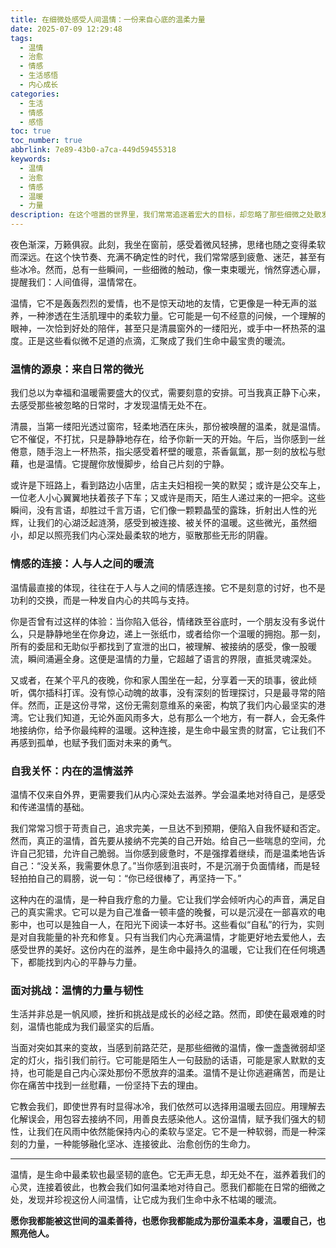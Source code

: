 ```yaml
---
title: 在细微处感受人间温情：一份来自心底的温柔力量
date: 2025-07-09 12:29:48
tags:
  - 温情
  - 治愈
  - 情感
  - 生活感悟
  - 内心成长
categories:
  - 生活
  - 情感
  - 感悟
toc: true
toc_number: true
abbrlink: 7e89-43b0-a7ca-449d59455318
keywords:
  - 温情
  - 治愈
  - 情感
  - 温暖
  - 力量
description: 在这个喧嚣的世界里，我们常常追逐着宏大的目标，却忽略了那些细微之处散发的温暖。温情，并非惊天动地的壮举，而是渗透在日常点滴中的柔软光芒，它滋养着我们的心灵，连接着彼此，也教会我们如何温柔地对待自己。今夜，让我们一同走进这份温情，感受它如何悄然治愈，并赋予我们前行的力量。
---
```


夜色渐深，万籁俱寂。此刻，我坐在窗前，感受着微风轻拂，思绪也随之变得柔软而深远。在这个快节奏、充满不确定性的时代，我们常常感到疲惫、迷茫，甚至有些冰冷。然而，总有一些瞬间，一些细微的触动，像一束束暖光，悄然穿透心扉，提醒我们：人间值得，温情常在。

温情，它不是轰轰烈烈的爱情，也不是惊天动地的友情，它更像是一种无声的滋养，一种渗透在生活肌理中的柔软力量。它可能是一句不经意的问候，一个理解的眼神，一次恰到好处的陪伴，甚至只是清晨窗外的一缕阳光，或手中一杯热茶的温度。正是这些看似微不足道的点滴，汇聚成了我们生命中最宝贵的暖流。

### 温情的源泉：来自日常的微光

我们总以为幸福和温暖需要盛大的仪式，需要刻意的安排。可当我真正静下心来，去感受那些被忽略的日常时，才发现温情无处不在。

清晨，当第一缕阳光透过窗帘，轻柔地洒在床头，那份被唤醒的温柔，就是温情。它不催促，不打扰，只是静静地存在，给予你新一天的开始。午后，当你感到一丝倦意，随手泡上一杯热茶，指尖感受着杯壁的暖意，茶香氤氲，那一刻的放松与慰藉，也是温情。它提醒你放慢脚步，给自己片刻的宁静。

或许是下班路上，看到路边小店里，店主夫妇相视一笑的默契；或许是公交车上，一位老人小心翼翼地扶着孩子下车；又或许是雨天，陌生人递过来的一把伞。这些瞬间，没有言语，却胜过千言万语，它们像一颗颗晶莹的露珠，折射出人性的光辉，让我们的心湖泛起涟漪，感受到被连接、被关怀的温暖。这些微光，虽然细小，却足以照亮我们内心深处最柔软的地方，驱散那些无形的阴霾。

### 情感的连接：人与人之间的暖流

温情最直接的体现，往往在于人与人之间的情感连接。它不是刻意的讨好，也不是功利的交换，而是一种发自内心的共鸣与支持。

你是否曾有过这样的体验：当你陷入低谷，情绪跌至谷底时，一个朋友没有多说什么，只是静静地坐在你身边，递上一张纸巾，或者给你一个温暖的拥抱。那一刻，所有的委屈和无助似乎都找到了宣泄的出口，被理解、被接纳的感受，像一股暖流，瞬间涌遍全身。这便是温情的力量，它超越了语言的界限，直抵灵魂深处。

又或者，在某个平凡的夜晚，你和家人围坐在一起，分享着一天的琐事，彼此倾听，偶尔插科打诨。没有惊心动魄的故事，没有深刻的哲理探讨，只是最寻常的陪伴。然而，正是这份寻常，这份无需刻意维系的亲密，构筑了我们内心最坚实的港湾。它让我们知道，无论外面风雨多大，总有那么一个地方，有一群人，会无条件地接纳你，给予你最纯粹的温暖。这种连接，是生命中最宝贵的财富，它让我们不再感到孤单，也赋予我们面对未来的勇气。

### 自我关怀：内在的温情滋养

温情不仅来自外界，更需要我们从内心深处去滋养。学会温柔地对待自己，是感受和传递温情的基础。

我们常常习惯于苛责自己，追求完美，一旦达不到预期，便陷入自我怀疑和否定。然而，真正的温情，首先要从接纳不完美的自己开始。给自己一些喘息的空间，允许自己犯错，允许自己脆弱。当你感到疲惫时，不是强撑着继续，而是温柔地告诉自己：“没关系，我需要休息了。”当你感到沮丧时，不是沉溺于负面情绪，而是轻轻拍拍自己的肩膀，说一句：“你已经很棒了，再坚持一下。”

这种内在的温情，是一种自我疗愈的力量。它让我们学会倾听内心的声音，满足自己的真实需求。它可以是为自己准备一顿丰盛的晚餐，可以是沉浸在一部喜欢的电影中，也可以是独自一人，在阳光下阅读一本好书。这些看似“自私”的行为，实则是对自我能量的补充和修复。只有当我们内心充满温情，才能更好地去爱他人，去感受世界的美好。这份内在的滋养，是生命中最持久的温暖，它让我们在任何境遇下，都能找到内心的平静与力量。

### 面对挑战：温情的力量与韧性

生活并非总是一帆风顺，挫折和挑战是成长的必经之路。然而，即使在最艰难的时刻，温情也能成为我们最坚实的后盾。

当面对突如其来的变故，当感到前路茫茫，是那些细微的温情，像一盏盏微弱却坚定的灯火，指引我们前行。它可能是陌生人一句鼓励的话语，可能是家人默默的支持，也可能是自己内心深处那份不愿放弃的温柔。温情不是让你逃避痛苦，而是让你在痛苦中找到一丝慰藉，一份坚持下去的理由。

它教会我们，即使世界有时显得冰冷，我们依然可以选择用温暖去回应。用理解去化解误会，用包容去接纳不同，用善良去感染他人。这份温情，赋予我们强大的韧性，让我们在风雨中依然能保持内心的柔软与坚定。它不是一种软弱，而是一种深刻的力量，一种能够融化坚冰、连接彼此、治愈创伤的生命力。

---

温情，是生命中最柔软也最坚韧的底色。它无声无息，却无处不在，滋养着我们的心灵，连接着彼此，也教会我们如何温柔地对待自己。愿我们都能在日常的细微之处，发现并珍视这份人间温情，让它成为我们生命中永不枯竭的暖流。

**愿你我都能被这世间的温柔善待，也愿你我都能成为那份温柔本身，温暖自己，也照亮他人。**